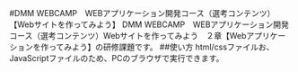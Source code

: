#DMM WEBCAMP　WEBアプリケーション開発コース（選考コンテンツ）【Webサイトを作ってみよう】
DMM WEBCAMP　WEBアプリケーション開発コース（選考コンテンツ）Webサイトを作ってみよう　２章【Webアプリケーションを作ってみよう】の研修課題です。
##使い方
html/cssファイルお、JavaScriptファイルのため、PCのブラウザで実行できます。